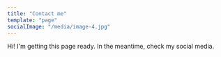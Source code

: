 ```yaml
---
title: "Contact me"
template: "page"
socialImage: "/media/image-4.jpg"
---
```


Hi! I'm getting this page ready. In the meantime, check my social media. 